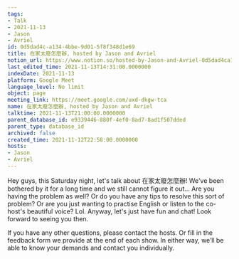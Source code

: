```yaml
---
tags:
- Talk
- 2021-11-13
- Jason
- Avriel
id: 0d5dad4c-a134-4bbe-9d01-5f8f348d1e69
title: 在家太廢怎麼辦, hosted by Jason and Avriel
notion_url: https://www.notion.so/hosted-by-Jason-and-Avriel-0d5dad4ca1344bbe9d015f8f348d1e69
last_edited_time: 2021-11-13T14:31:00.0000000
indexDate: 2021-11-13
platform: Google Meet
language_level: No limit
object: page
meeting_link: https://meet.google.com/uxd-dkgw-tca
name: 在家太廢怎麼辦, hosted by Jason and Avriel
talktime: 2021-11-13T21:00:00.0000000
parent_database_id: e9339446-880f-4ef0-8ad7-8ad1f507dded
parent_type: database_id
archived: false
created_time: 2021-11-12T22:58:00.0000000
hosts:
- Jason
- Avriel
---
```





Hey guys, this Saturday night, let's talk about 在家太廢怎麼辦! We've been bothered by it for a long time and we still cannot figure it out... Are you having the problem as well? Or do you have any tips to resolve this sort of problem? Or are you just wanting to practise English or listen to the co-host's beautiful voice? Lol. Anyway, let's just have fun and chat! Look forward to seeing you then. 

If you have any other questions, please contact the hosts. Or fill in the feedback form we provide at the end of each show. In either way, we’ll be able to know your demands and contact you individually.







